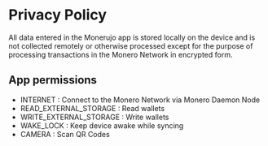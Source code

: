 # Privacy Policy

All data entered in the Monerujo app is stored locally on the device and is not collected remotely or otherwise processed except
for the purpose of processing transactions in the Monero Network in encrypted form.

## App permissions
- INTERNET : Connect to the Monero Network via Monero Daemon Node
- READ_EXTERNAL_STORAGE : Read wallets
- WRITE_EXTERNAL_STORAGE : Write wallets
- WAKE_LOCK : Keep device awake while syncing
- CAMERA : Scan QR Codes
